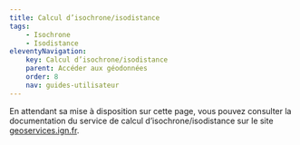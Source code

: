 ```yaml
---
title: Calcul d’isochrone/isodistance
tags:
    - Isochrone
    - Isodistance
eleventyNavigation:
    key: Calcul d’isochrone/isodistance
    parent: Accéder aux géodonnées
    order: 8
    nav: guides-utilisateur
---
```


En attendant sa mise à disposition sur cette page, vous pouvez consulter la documentation du service de calcul d’isochrone/isodistance sur le site [geoservices.ign.fr](https://geoservices.ign.fr/documentation/services/services-geoplateforme/itineraire).
